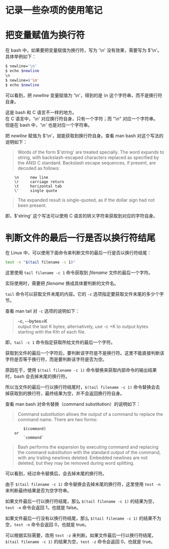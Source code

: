 # 记录一些杂项的使用笔记

# 把变量赋值为换行符
在 bash 中，如果要把变量赋值为换行符，写为 '\n' 没有效果，需要写为 $'\n'。具体举例如下：
```bash
$ newline='\n'
$ echo $newline
\n
$ newline=$'\n'
$ echo $newline

```
可以看到，把 *newline* 变量赋值为 '\n'，得到的是 *\n* 这个字符串，而不是换行符自身。

这是 bash 和 C 语言不一样的地方。  
在 C 语言中，'\n' 对应换行符自身，只有一个字符；而 "\n" 对应一个字符串。  
但是在 bash 中，'\n' 也是对应一个字符串。

把 *newline* 赋值为 $'\n'，就能获取到换行符自身。查看 man bash 对这个写法的说明如下：
> Words of the form $'string' are treated specially. The word expands to string, with backslash-escaped characters replaced as specified by the ANSI C standard. Backslash escape sequences, if present, are decoded as follows:
```
    \n     new line
    \r     carriage return
    \t     horizontal tab
    \'     single quote
```
> The expanded result is single-quoted, as if the dollar sign had not been present.

即，$'string' 这个写法可以使用 C 语言的转义字符来获取到对应的字符自身。

# 判断文件的最后一行是否以换行符结尾
在 Linux 中，可以使用下面命令来判断文件的最后一行是否以换行符结尾：
```bash
test -n "$(tail filename -c 1)"
```

这里使用 `tail filename -c 1` 命令获取到 *filename* 文件的最后一个字符。

实际使用时，需要把 *filename* 换成具体要判断的文件名。

`tail` 命令可以获取文件末尾的内容。它的 `-c` 选项指定要获取文件末尾的多少个字节。

查看 man tail 对 `-c` 选项的说明如下：
> **-c, --bytes=K**  
output the last K bytes; alternatively, use -c +K to output bytes starting with the Kth of each file.

即，`tail -c 1` 命令指定获取所给文件的最后一个字符。

获取到文件的最后一个字符后，要判断该字符是不是换行符。这里不能直接判断该字符是否等于换行符，而是要判断该字符是否为空。

原因在于，使用 `$(tail filename -c 1)` 命令替换来获取内部命令的输出结果时，bash 会去掉末尾的换行符。

所以当文件的最后一行以换行符结尾时，`$(tail filename -c 1)` 命令替换会去掉获取到的换行符，最终结果为空，并不会返回换行符自身。

查看 man bash 对命令替换（command substitution）的说明如下：
> Command substitution allows the output of a command to replace the command name.  There are two forms:
```
        $(command)
    or
        `command`
```
> Bash performs the expansion by executing command and replacing the command substitution with the standard output of the command, with any trailing newlines deleted.  Embedded newlines are not deleted, but they may be removed during word splitting.

可以看到，经过命令替换后，会去掉末尾的换行符。

由于 `$(tail filename -c 1)` 命令替换会去掉末尾的换行符，这里使用 `test -n` 来判断最终结果是否为空字符串。

如果文件最后一行以换行符结尾，那么 `$(tail filename -c 1)` 的结果为空，`test -n` 命令会返回 1，也就是 false。

如果文件最后一行没有以换行符结尾，那么 `$(tail filename -c 1)` 的结果不为空，`test -n` 命令会返回 0，也就是 true。

可以根据实际需要，改用 `test -z` 来判断。如果文件最后一行以换行符结尾，`$(tail filename -c 1)` 的结果为空，`test -z` 命令会返回 0，也就是 true。
